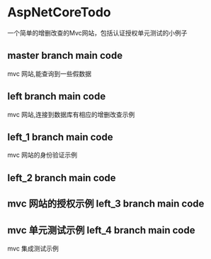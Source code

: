 # AspNetCoreTodo
一个简单的增删改查的Mvc网站，包括认证授权单元测试的小例子

master branch main code
--
mvc 网站,能查询到一些假数据

left  branch main code
--
mvc 网站,连接到数据库有相应的增删改查示例

left_1 branch main code
--
mvc 网站的身份验证示例

left_2 branch main code 
--
mvc 网站的授权示例
left_3 branch main code 
--
mvc 单元测试示例
left_4 branch main code 
--
mvc 集成测试示例
